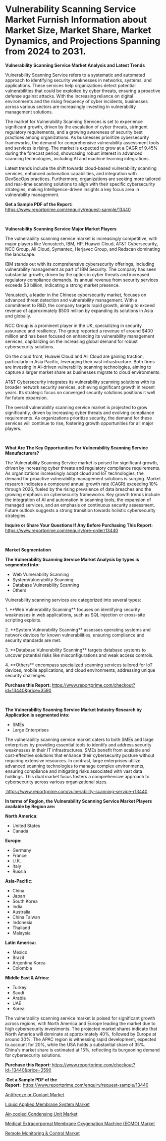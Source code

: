 <p><h1>Vulnerability Scanning Service Market Furnish Information about Market Size, Market Share, Market Dynamics, and Projections Spanning from 2024 to 2031.</h1></p><p><strong>Vulnerability Scanning Service Market Analysis and Latest Trends</strong></p>
<p><p>Vulnerability Scanning Service refers to a systematic and automated approach to identifying security weaknesses in networks, systems, and applications. These services help organizations detect potential vulnerabilities that could be exploited by cyber threats, ensuring a proactive defense against attacks. With the increasing reliance on digital environments and the rising frequency of cyber incidents, businesses across various sectors are increasingly investing in vulnerability management solutions.</p><p>The market for Vulnerability Scanning Services is set to experience significant growth, driven by the escalation of cyber threats, stringent regulatory requirements, and a growing awareness of security best practices among organizations. As businesses prioritize cybersecurity frameworks, the demand for comprehensive vulnerability assessment tools and services is rising. The market is expected to grow at a CAGR of 9.45% during the forecast period, showcasing robust interest in advanced scanning technologies, including AI and machine learning integrations. </p><p>Latest trends include the shift towards cloud-based vulnerability scanning services, enhanced automation capabilities, and integration with DevSecOps practices. Furthermore, organizations are seeking more tailored and real-time scanning solutions to align with their specific cybersecurity strategies, making Intelligence-driven insights a key focus area in vulnerability management.</p></p>
<p><strong>Get a Sample PDF of the Report:&nbsp;</strong> <a href="https://www.reportprime.com/enquiry/request-sample/13440">https://www.reportprime.com/enquiry/request-sample/13440</a></p>
<p>&nbsp;</p>
<p><strong>Vulnerability Scanning Service Major Market Players</strong></p>
<p><p>The vulnerability scanning service market is increasingly competitive, with major players like Venustech, IBM, HP, Huawei Cloud, AT&T Cybersecurity, NCC Group, Ali Cloud, Symantec, Herjavec Group, and Redscan dominating the landscape.</p><p>IBM stands out with its comprehensive cybersecurity offerings, including vulnerability management as part of IBM Security. The company has seen substantial growth, driven by the uptick in cyber threats and increased regulatory compliance demands. Its annual revenue from security services exceeds $3 billion, indicating a strong market presence.</p><p>Venustech, a leader in the Chinese cybersecurity market, focuses on advanced threat detection and vulnerability management. With a commitment to R&D, the company targets rapid growth, aiming to exceed revenue of approximately $500 million by expanding its solutions in Asia and globally.</p><p>NCC Group is a prominent player in the UK, specializing in security assurance and resiliency. The group reported a revenue of around $400 million and has been focused on enhancing its vulnerability management services, capitalizing on the increasing global demand for robust cybersecurity solutions.</p><p>On the cloud front, Huawei Cloud and Ali Cloud are gaining traction, particularly in Asia Pacific, leveraging their vast infrastructure. Both firms are investing in AI-driven vulnerability scanning technologies, aiming to capture a larger market share as businesses migrate to cloud environments.</p><p>AT&T Cybersecurity integrates its vulnerability scanning solutions with its broader network security services, achieving significant growth in recent years. Its strategic focus on converged security solutions positions it well for future expansion.</p><p>The overall vulnerability scanning service market is projected to grow significantly, driven by increasing cyber threats and evolving compliance requirements. As organizations prioritize security, the demand for these services will continue to rise, fostering growth opportunities for all major players.</p></p>
<p>&nbsp;</p>
<p><strong>What Are The Key Opportunities For Vulnerability Scanning Service Manufacturers?</strong></p>
<p><p>The Vulnerability Scanning Service market is poised for significant growth, driven by increasing cyber threats and regulatory compliance requirements. As organizations increasingly adopt cloud and IoT technologies, the demand for proactive vulnerability management solutions is surging. Market research indicates a compound annual growth rate (CAGR) exceeding 10% through 2026, fueled by the rising prevalence of data breaches and the growing emphasis on cybersecurity frameworks. Key growth trends include the integration of AI and automation in scanning tools, the expansion of managed services, and an emphasis on continuous security assessment. Future outlook suggests a strong transition towards holistic cybersecurity strategies.</p></p>
<p><strong>Inquire or Share Your Questions If Any Before Purchasing This Report:</strong> <a href="https://www.reportprime.com/enquiry/pre-order/13440">https://www.reportprime.com/enquiry/pre-order/13440</a></p>
<p>&nbsp;</p>
<p><strong>Market Segmentation</strong></p>
<p><strong>The Vulnerability Scanning Service Market Analysis by types is segmented into:</strong></p>
<p><ul><li>Web Vulnerability Scanning</li><li>SystemVulnerability Scanning</li><li>Database Vulnerability Scanning</li><li>Others</li></ul></p>
<p><p>Vulnerability scanning services are categorized into several types: </p><p>1. **Web Vulnerability Scanning** focuses on identifying security weaknesses in web applications, such as SQL injection or cross-site scripting exploits. </p><p>2. **System Vulnerability Scanning** assesses operating systems and network devices for known vulnerabilities, ensuring compliance and security standards are met. </p><p>3. **Database Vulnerability Scanning** targets database systems to uncover potential risks like misconfigurations and weak access controls. </p><p>4. **Others** encompass specialized scanning services tailored for IoT devices, mobile applications, and cloud environments, addressing unique security challenges.</p></p>
<p><strong>Purchase this Report:&nbsp;</strong><a href="https://www.reportprime.com/checkout?id=13440&price=3590">https://www.reportprime.com/checkout?id=13440&price=3590</a></p>
<p>&nbsp;</p>
<p><strong>The Vulnerability Scanning Service Market Industry Research by Application is segmented into:</strong></p>
<p><ul><li>SMEs</li><li>Large Enterprises</li></ul></p>
<p><p>The vulnerability scanning service market caters to both SMEs and large enterprises by providing essential tools to identify and address security weaknesses in their IT infrastructures. SMEs benefit from scalable and cost-effective solutions that enhance their cybersecurity posture without requiring extensive resources. In contrast, large enterprises utilize advanced scanning technologies to manage complex environments, ensuring compliance and mitigating risks associated with vast data holdings. This dual market focus fosters a comprehensive approach to cybersecurity across various organizational sizes.</p></p>
<p><a href="https://www.reportprime.com/vulnerability-scanning-service-r13440">&nbsp;https://www.reportprime.com/vulnerability-scanning-service-r13440</a></p>
<p><strong>In terms of Region, the Vulnerability Scanning Service Market Players available by Region are:</strong></p>
<p>
    <p> <strong> North America: </strong>
        <ul>
            <li>United States</li>
            <li>Canada</li>
        </ul>
        </p> 
    <p> <strong> Europe: </strong>
        <ul>
            <li>Germany</li>
            <li>France</li>
            <li>U.K.</li>
            <li>Italy</li>
            <li>Russia</li>
        </ul>
        </p> 
    <p> <strong> Asia-Pacific: </strong>
        <ul>
            <li>China</li>
            <li>Japan</li>
            <li>South Korea</li>
            <li>India</li>
            <li>Australia</li>
            <li>China Taiwan</li>
            <li>Indonesia</li>
            <li>Thailand</li>
            <li>Malaysia</li>
        </ul>
        </p> 
    <p> <strong> Latin America: </strong>
        <ul>
            <li>Mexico</li>
            <li>Brazil</li>
            <li>Argentina Korea</li>
            <li>Colombia</li>
        </ul>
        </p> 
    <p> <strong> Middle East & Africa: </strong>
        <ul>
            <li>Turkey</li>
            <li>Saudi</li>
            <li>Arabia</li>
            <li>UAE</li>
            <li>Korea</li>
        </ul>
    </p>
    </p>
<p><p>The vulnerability scanning service market is poised for significant growth across regions, with North America and Europe leading the market due to high cybersecurity investments. The projected market shares indicate that North America will dominate at approximately 40%, followed by Europe at around 30%. The APAC region is witnessing rapid development, expected to account for 20%, while the USA holds a substantial share of 35%. China's market share is estimated at 15%, reflecting its burgeoning demand for cybersecurity solutions.</p></p>
<p><strong>Purchase this Report: </strong><a href="https://www.reportprime.com/checkout?id=13440&price=3590">https://www.reportprime.com/checkout?id=13440&price=3590</a></p>
<p>&nbsp;<strong>Get a Sample PDF of the Report:&nbsp;&nbsp;</strong><a href="https://www.reportprime.com/enquiry/request-sample/13440">https://www.reportprime.com/enquiry/request-sample/13440</a></p>
<p><strong></strong></p>
<p><p><a href="https://www.linkedin.com/pulse/global-antifreeze-coolant-market-size-trends-analysis-regional-afvyf?trackingId=FSlnL48JRqCDsUSEkkp1Iw%3D%3D">Antifreeze or Coolant Market</a></p><p><a href="https://medium.com/@cristinaschiller2022/what-is-liquid-applied-membrane-system-market-4bcb75956bf1?postPublishedType=initial">Liquid Applied Membrane System Market</a></p><p><a href="https://issuu.com/reportprime-2/docs/air-cooled-condensing-unit-market-s_f0c5aef5fc9eff">Air-cooled Condensing Unit Market</a></p><p><a href="https://medium.com/@cristinaschiller2022/this-report-on-medical-extracorporeal-membrane-oxygenation-machine-ecmo-market-is-a-1eed65d1f2e9">Medical Extracorporeal Membrane Oxygenation Machine (ECMO) Market</a></p><p><a href="https://issuu.com/reportprime-2/docs/remote-monitoring-control-market-si_ac52139b844cf4">Remote Monitoring & Control Market</a></p></p>